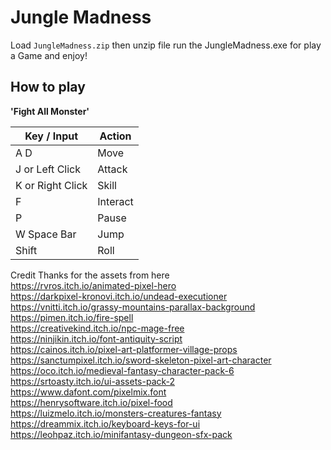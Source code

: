 # Jungle Madness

Load `JungleMadness.zip` then unzip file run the JungleMadness.exe for play a Game and enjoy!

## How to play 
**'Fight All Monster'**
  
| Key / Input  | Action |
| ------------- | ------------- |
| A D | Move  |
| J or Left Click  | Attack |
| K or Right Click | Skill |
| F | Interact |
| P | Pause |
| W Space Bar | Jump |
| Shift | Roll |

Credit 
Thanks for the assets from here<br />
https://rvros.itch.io/animated-pixel-hero<br />
https://darkpixel-kronovi.itch.io/undead-executioner<br />
https://vnitti.itch.io/grassy-mountains-parallax-background<br />
https://pimen.itch.io/fire-spell<br />
https://creativekind.itch.io/npc-mage-free<br />
https://ninjikin.itch.io/font-antiquity-script<br />
https://cainos.itch.io/pixel-art-platformer-village-props<br />
https://sanctumpixel.itch.io/sword-skeleton-pixel-art-character<br />
https://oco.itch.io/medieval-fantasy-character-pack-6<br />
https://srtoasty.itch.io/ui-assets-pack-2<br />
https://www.dafont.com/pixelmix.font<br />
https://henrysoftware.itch.io/pixel-food<br />
https://luizmelo.itch.io/monsters-creatures-fantasy<br />
https://dreammix.itch.io/keyboard-keys-for-ui<br />
https://leohpaz.itch.io/minifantasy-dungeon-sfx-pack<br />
